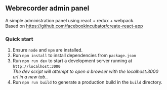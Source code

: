## Webrecorder admin panel
A simple administration panel using react + redux + webpack.<br />
Based on https://github.com/facebookincubator/create-react-app

### Quick start
1. Ensure `node` and `npm` are installed.
1. Run `npm install` to install dependencies from `package.json`
1. Run `npm run dev` to start a development server running at `http://localhost:3000`<br />
   *The dev script will attempt to open a browser with the localhost:3000 url in a new tab..*
1. Run `npm run build` to generate a production build in the `build` directory.
